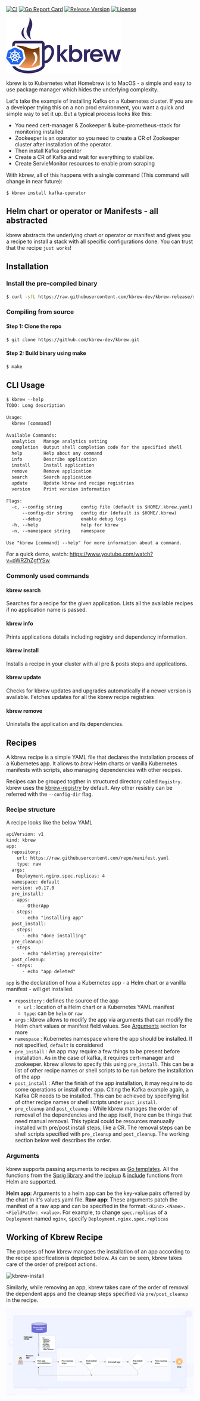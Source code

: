 
[![CI](https://github.com/kbrew-dev/kbrew/actions/workflows/go.yml/badge.svg)](https://github.com/kbrew-dev/kbrew/actions/workflows/go.yml) [![Go Report Card](https://goreportcard.com/badge/github.com/kbrew-dev/kbrew)](https://goreportcard.com/report/github.com/kbrew-dev/kbrew)
[![Release Version](https://img.shields.io/github/v/release/kbrew-dev/kbrew?label=kbrew)](https://github.com/kbrew-dev/kbrew/releases/latest)
[![License](https://img.shields.io/github/license/kbrew-dev/kbrew?color=light%20green&logo=github)](https://github.com/kbrew-dev/kbrew/blob/main/LICENSE)

![kbrew-logo](./images/kbrew-logo.png)




kbrew is to Kubernetes what Homebrew is to MacOS - a simple and easy to use package manager which hides the underlying complexity.

Let's take the example of installing Kafka on a Kubernetes cluster. If you are a developer trying this on a non prod environment, you want a quick and simple way to set it up. But a typical process looks like this:
 - You need cert-manager & Zookeeper & kube-prometheus-stack for monitoring installed
 - Zookeeper is an operator so you need to create a CR of Zookeeper cluster after installation of the operator.
 - Then install Kafka operator
 - Create a CR of Kafka and wait for everything to stabilize.
 - Create ServieMonitor resources to enable prom scraping

With kbrew, all of this happens with a single command (This command will change in near future):

```
$ kbrew install kafka-operator
```


## Helm chart or operator or Manifests - all abstracted

kbrew abstracts the underlying chart or operator or manifest and gives you a recipe to install a stack with all specific configurations done. You can trust that the recipe `just works`!

## Installation

### Install the pre-compiled binary

```bash
$ curl -sfL https://raw.githubusercontent.com/kbrew-dev/kbrew-release/main/install.sh | sh
```

### Compiling from source

#### Step 1: Clone the repo

```bash
$ git clone https://github.com/kbrew-dev/kbrew.git
```

#### Step 2: Build binary using make

```bash
$ make
```

## CLI Usage

```
$ kbrew --help
TODO: Long description

Usage:
  kbrew [command]

Available Commands:
  analytics   Manage analytics setting
  completion  Output shell completion code for the specified shell
  help        Help about any command
  info        Describe application
  install     Install application
  remove      Remove application
  search      Search application
  update      Update kbrew and recipe registries
  version     Print version information

Flags:
  -c, --config string       config file (default is $HOME/.kbrew.yaml)
      --config-dir string   config dir (default is $HOME/.kbrew)
      --debug               enable debug logs
  -h, --help                help for kbrew
  -n, --namespace string    namespace

Use "kbrew [command] --help" for more information about a command.
```

For a quick demo, watch: https://www.youtube.com/watch?v=pWRZhZgfYSw 

### Commonly used commands

#### kbrew search

Searches for a recipe for the given application. Lists all the available recipes if no application name is passed.

#### kbrew info

Prints applications details including registry and dependency information. 

#### kbrew install

Installs a recipe in your cluster with all pre & posts steps and applications.

#### kbrew update

Checks for kbrew updates and upgrades automatically if a newer version is available. Fetches updates for all the kbrew recipe registries

#### kbrew remove 

Uninstalls the application and its dependencies.


## Recipes

A kbrew recipe is a simple YAML file that declares the installation process of a Kubernetes app. It allows to *brew* Helm charts or vanilla Kubernetes manifests with scripts, also managing dependencies with other recipes.

Recipes can be grouped togther in structured directory called `Registry`. kbrew uses the [kbrew-registry](https://github.com/kbrew-dev/kbrew-registry/) by default. Any other resistry can be referred with the `--config-dir` flag.

### Recipe structure

A recipe looks like the below YAML
```
apiVersion: v1
kind: kbrew
app:
  repository:
    url: https://raw.githubusercontent.com/repo/manifest.yaml
    type: raw
  args:
    Deployment.nginx.spec.replicas: 4
  namespace: default
  version: v0.17.0
  pre_install:
  - apps:
      - OtherApp
  - steps:
      - echo "installing app"
  post_install:
  - steps:
      - echo "done installing"
  pre_cleanup:
  - steps
      - echo "deleting prerequisite"
  post_cleanup:
  - steps:
      - echo "app deleted"
```

`app` is the declaration of how a Kubernetes app - a Helm chart or a vanilla manifest - will get installed.

* `repository` : defines the source of the app
    - `url` : location of a Helm chart or a Kubernetes YAML manifest
    - `type`: can be `helm` or `raw`
* `args` : kbrew allows to modify the app via arguments that can modify the Helm chart values or manifest field values. See [Arguments](#Arguments) section for more
* `namespace` : Kubernetes namespace where the app should be installed. If not specified, `default` is considered
* `pre_install` : An app may require a few things to be present before installation. As in the case of kafka, it requires cert-manager and zookeeper. kbrew allows to specify this using `pre_install`. This can be a list of other recipe names or shell scripts to be run before the installation of the app
* `post_install` : After the finish of the app installation, it may require to do some operations or install other app. Citing the Kafka example again, a Kafka CR needs to be installed. This can be achieved by specifying  list of other recipe names or shell scripts under `post_install`.
* `pre_cleanup` and `post_cleanup` : While kbrew manages the order of removal of the dependencies and the app itself, there can be things that need manual removal. This typical could be resources manuaally installed with pre/post install steps, like a CR. The removal steps can be shell scripts specified with `pre_cleanup` and `post_cleanup`. The working section below well describes the order.


### Arguments

kbrew supports passing arguments to recipes as [Go templates](https://pkg.go.dev/text/template). All the functions from the [Sprig library](http://masterminds.github.io/sprig/) and the [lookup](https://helm.sh/docs/chart_template_guide/functions_and_pipelines/#using-the-lookup-function) & [include](https://helm.sh/docs/howto/charts_tips_and_tricks/#using-the-include-function) functions from Helm are supported.

**Helm app**: Arguments to a helm app can be the key-value pairs offerred by the chart in it's values.yaml file.
**Raw app**: These arguments patch the manifest of a raw app and can be specified in the format: `<Kind>.<Name>.<FieldPath>: <value>`. For example, to change `spec.replicas` of a `Deployment` named `nginx`, specify `Deployment.nginx.spec.replicas`



## Working of Kbrew Recipe

The process of how kbrew mangaes the installation of an app according to the recipe specification is depicted below. As can be seen, kbrew takes care of the order of pre/post actions.

![kbrew-install](./images/kbrew-install.png)


Similarly, while removing an app, kbrew takes care of the order of removal the dependent apps and the cleanup steps specified via `pre/post_cleanup` in the recipe.

![kbrew-install](./images/kbrew-remove.png)